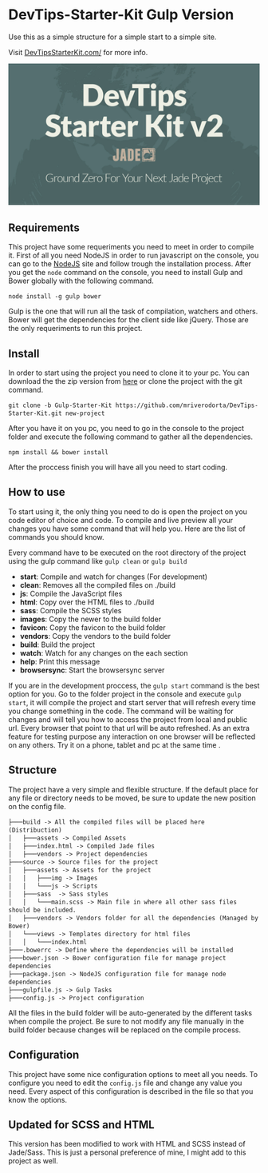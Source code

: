# DevTips-Starter-Kit Gulp Version

Use this as a simple structure for a simple start to a simple site.

Visit [DevTipsStarterKit.com/](http://devtipsstarterkit.com) for more info.

![Watch the video on youtube](https://github.com/DevTips/DevTips-Starter-Kit/blob/master/assets/img/starter-kit-cover.jpg?raw=true)

## Requirements
This project have some requeriments you need to meet in order to compile it. First of all you need NodeJS in order to run javascript on the console, you can go to the [NodeJS](http://nodejs.rg) site and follow trough the installation process. After you get the `node` command on the console, you need to install Gulp and Bower globally with the following command.

```
node install -g gulp bower
```

Gulp is the one that will run all the task of compilation, watchers and others. Bower will get the dependencies for the client side like jQuery. Those are the only requeriments to run this project.

## Install
In order to start using the project you need to clone it to your pc. You can download the the zip version from [here](https://github.com/mriverodorta/DevTips-Starter-Kit/archive/Gulp-Starter-Kit.zip) or clone the project with the git command.
```
git clone -b Gulp-Starter-Kit https://github.com/mriverodorta/DevTips-Starter-Kit.git new-project
```
After you have it on you pc, you need to go in the console to the project folder and execute the following command to gather all the dependencies.
```
npm install && bower install
```
After the proccess finish you will have all you need to start coding.

## How to use
To start using it, the only thing you need to do is open the project on you code editor of choice and code. To compile and live preview all your changes you have some command that will help you. Here are the list of commands you should know.

Every command have to be executed on the root directory of the project using the gulp command like `gulp clean` or `gulp build`

* **start**: Compile and watch for changes (For development)
* **clean**: Removes all the compiled files on ./build
* **js**: Compile the JavaScript files
* **html**: Copy over the HTML files to ./build 
* **sass**: Compile the SCSS styles
* **images**: Copy the newer to the build folder
* **favicon**: Copy the favicon to the build folder
* **vendors**: Copy the vendors to the build folder
* **build**: Build the project
* **watch**: Watch for any changes on the each section
* **help**: Print this message
* **browsersync**: Start the browsersync server

If you are in the development proccess, the `gulp start` command is the best option for you. Go to the folder project in the console and execute `gulp start`, it will compile the project and start server that will refresh every time you change something in the code. The command will be waiting for changes and will tell you how to access the project from local and public url. Every browser that point to that url will be auto refreshed. As an extra feature for testing purpose any interaction on one browser will be reflected on any others. Try it on a phone, tablet and pc at the same time .

## Structure
The project have a very simple and flexible structure. If the default place for any file or directory needs to be moved, be sure to update the new position on the config file.

```
├───build -> All the compiled files will be placed here (Distribuction)
│   ├───assets -> Compiled Assets
│   ├───index.html -> Compiled Jade files
│   ├───vendors -> Project dependencies
├───source -> Source files for the project
│   ├───assets -> Assets for the project
│   │   ├───img -> Images
│   │   └───js -> Scripts
│   ├───sass  -> Sass styles
│   │   └───main.scss -> Main file in where all other sass files should be included.
│   ├───vendors -> Vendors folder for all the dependencies (Managed by Bower)
│   └───views -> Templates directory for html files
│   │   └───index.html
├───.bowerrc -> Define where the dependencies will be installed
├───bower.json -> Bower configuration file for manage project dependencies
├───package.json -> NodeJS configuration file for manage node dependencies
├───gulpfile.js -> Gulp Tasks
├───config.js -> Project configuration
```
All the files in the build folder will be auto-generated by the different tasks when compile the project. Be sure to not modify any file manually in the build folder because changes will be replaced on the compile process.

## Configuration
This project have some nice configuration options to meet all you needs. To configure you need to edit the `config.js` file and change any value you need. Every aspect of this configuration is described in the file so that you know the options.

## Updated for SCSS and HTML
This version has been modified to work with HTML and SCSS instead of Jade/Sass.
This is just a personal preference of mine, I might add to this project as well.
